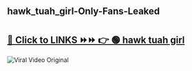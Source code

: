 
 ## hawk_tuah_girl-Only-Fans-Leaked

# <h2><a href="https://clipsfans.com/hawk_tuah_girl&ref=git">🔗 Click to LINKS ⏩⏩ 👉 🟢 hawk tuah girl </a></h2>

<a href="https://clipsfans.com/hawk_tuah_girl&ref=git" rel="nofollow" data-target="animated-image.originalLink"><img src="https://i.ibb.co.com/xMMVF88/686577567.gif" alt="Viral Video Original" style="max-width: 100%; display: inline-block;" data-target="animated-image.originalImage"></a>
